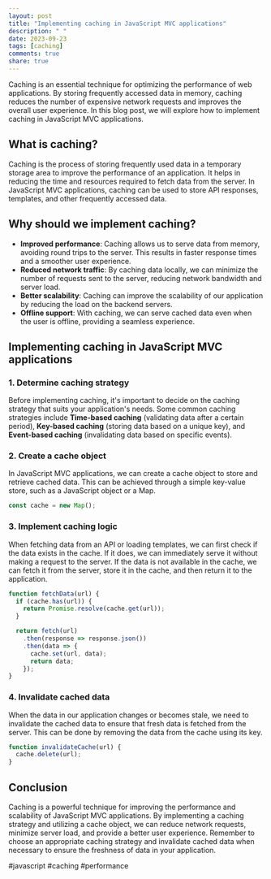 ```yaml
---
layout: post
title: "Implementing caching in JavaScript MVC applications"
description: " "
date: 2023-09-23
tags: [caching]
comments: true
share: true
---
```


Caching is an essential technique for optimizing the performance of web applications. By storing frequently accessed data in memory, caching reduces the number of expensive network requests and improves the overall user experience. In this blog post, we will explore how to implement caching in JavaScript MVC applications.

## What is caching?

Caching is the process of storing frequently used data in a temporary storage area to improve the performance of an application. It helps in reducing the time and resources required to fetch data from the server. In JavaScript MVC applications, caching can be used to store API responses, templates, and other frequently accessed data.

## Why should we implement caching?

- **Improved performance**: Caching allows us to serve data from memory, avoiding round trips to the server. This results in faster response times and a smoother user experience.
- **Reduced network traffic**: By caching data locally, we can minimize the number of requests sent to the server, reducing network bandwidth and server load.
- **Better scalability**: Caching can improve the scalability of our application by reducing the load on the backend servers.
- **Offline support**: With caching, we can serve cached data even when the user is offline, providing a seamless experience.

## Implementing caching in JavaScript MVC applications

### 1. Determine caching strategy

Before implementing caching, it's important to decide on the caching strategy that suits your application's needs. Some common caching strategies include **Time-based caching** (validating data after a certain period), **Key-based caching** (storing data based on a unique key), and **Event-based caching** (invalidating data based on specific events).

### 2. Create a cache object

In JavaScript MVC applications, we can create a cache object to store and retrieve cached data. This can be achieved through a simple key-value store, such as a JavaScript object or a Map.

```javascript
const cache = new Map();
```

### 3. Implement caching logic

When fetching data from an API or loading templates, we can first check if the data exists in the cache. If it does, we can immediately serve it without making a request to the server. If the data is not available in the cache, we can fetch it from the server, store it in the cache, and then return it to the application.

```javascript
function fetchData(url) {
  if (cache.has(url)) {
    return Promise.resolve(cache.get(url));
  }

  return fetch(url)
    .then(response => response.json())
    .then(data => {
      cache.set(url, data);
      return data;
    });
}
```

### 4. Invalidate cached data

When the data in our application changes or becomes stale, we need to invalidate the cached data to ensure that fresh data is fetched from the server. This can be done by removing the data from the cache using its key.

```javascript
function invalidateCache(url) {
  cache.delete(url);
}
```

## Conclusion

Caching is a powerful technique for improving the performance and scalability of JavaScript MVC applications. By implementing a caching strategy and utilizing a cache object, we can reduce network requests, minimize server load, and provide a better user experience. Remember to choose an appropriate caching strategy and invalidate cached data when necessary to ensure the freshness of data in your application.

#javascript #caching #performance